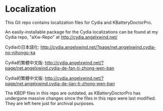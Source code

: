 Localization
============

This Git repo contains localization files for Cydia and KBatteryDoctorPro.

An easily-installable package for the Cydia localizations can be found at my Cydia repo, "aXw-Repo" at http://cydia.angelxwind.net/

Cydiaの日本語化: http://cydia.angelxwind.net/?page/net.angelxwind.cydia-no-nihongo-ka

Cydia的繁體中文版: http://cydia.angelxwind.net/?page/net.angelxwind.cydia-de-fan-ti-zhong-wen-ban

Cydia的繁體中文版: http://cydia.angelxwind.net/?page/net.angelxwind.cydia-de-jian-ti-zhong-wen-ban

The KBDP files in this repo are outdated, as KBatteryDoctorPro has undergone massive changes since the files in this repo were last modified. They are left here just for archival purposes.